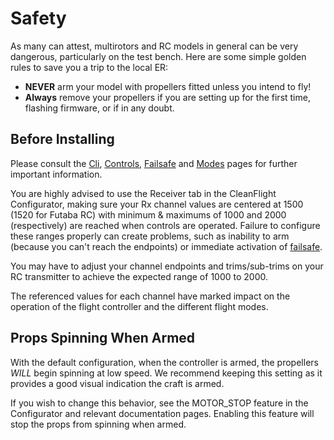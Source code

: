 # Safety

As many can attest, multirotors and RC models in general can be very dangerous, particularly on the test bench. Here are some simple golden rules to save you a trip to the local ER:
* **NEVER** arm your model with propellers fitted unless you intend to fly!
* **Always** remove your propellers if you are setting up for the first time, flashing firmware, or if in any doubt.

## Before Installing

Please consult the [Cli](Cli.md), [Controls](Controls.md), [Failsafe](Failsafe.md) and [Modes](Modes.md) 
pages for further important information.

You are highly advised to use the Receiver tab in the CleanFlight Configurator, making sure your Rx channel 
values are centered at 1500 (1520 for Futaba RC) with minimum & maximums of 1000 and 2000 (respectively) 
are reached when controls are operated.  Failure to configure these ranges properly can create
problems, such as inability to arm (because you can't reach the endpoints) or immediate activation of
[failsafe](Failsafe.md).

You may have to adjust your channel endpoints and trims/sub-trims on your RC transmitter to achieve the 
expected range of 1000 to 2000.

The referenced values for each channel have marked impact on the operation of the flight controller and the 
different flight modes.

## Props Spinning When Armed
With the default configuration, when the controller is armed, the propellers *WILL* begin spinning at low speed.
We recommend keeping this setting as it provides a good visual indication the craft is armed.

If you wish to change this behavior, see the MOTOR_STOP feature in the Configurator and relevant documentation pages.
Enabling this feature will stop the props from spinning when armed.
